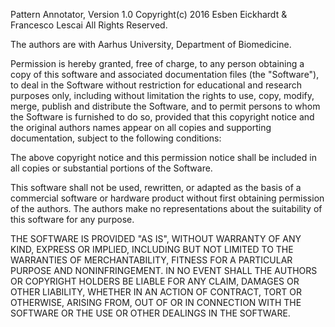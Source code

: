 Pattern Annotator, Version 1.0 
Copyright(c) 2016 Esben Eickhardt & Francesco Lescai 
All Rights Reserved.

The authors are with Aarhus University, Department of Biomedicine.

Permission is hereby granted, free of charge, to any person obtaining a copy of this 
software and associated documentation files (the "Software"), to deal in the Software 
without restriction for educational and research purposes only, including without 
limitation the rights to use, copy, modify, merge, publish and distribute the Software, 
and to permit persons to whom the Software is furnished to do so, provided that this 
copyright notice and the original authors names appear on all copies and supporting 
documentation, subject to the following conditions:

The above copyright notice and this permission notice shall be included in all copies 
or substantial portions of the Software.

This software shall not be used, rewritten, or adapted as the basis of a commercial 
software or hardware product without first obtaining permission of the authors. The 
authors make no representations about the suitability of this software for any purpose.

THE SOFTWARE IS PROVIDED "AS IS", WITHOUT WARRANTY OF ANY KIND, EXPRESS OR IMPLIED, 
INCLUDING BUT NOT LIMITED TO THE WARRANTIES OF MERCHANTABILITY, FITNESS FOR A PARTICULAR 
PURPOSE AND NONINFRINGEMENT. IN NO EVENT SHALL THE AUTHORS OR COPYRIGHT HOLDERS BE LIABLE 
FOR ANY CLAIM, DAMAGES OR OTHER LIABILITY, WHETHER IN AN ACTION OF CONTRACT, TORT OR 
OTHERWISE, ARISING FROM, OUT OF OR IN CONNECTION WITH THE SOFTWARE OR THE USE OR OTHER 
DEALINGS IN THE SOFTWARE.
